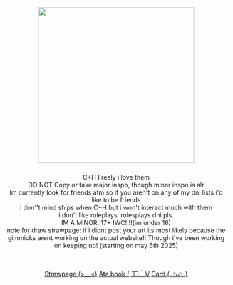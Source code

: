 
<div align="center">
  <img height="350" src="https://img.playbook.com/5t7ROU5fH39uQKQ7-bSvsCRfIGp_JaZRycT9eAbx-EM/Z3M6Ly9wbGF5Ym9v/ay1hc3NldHMtcHVi/bGljL2Q4ODhjMGJi/LWRjNzYtNDY5NS1i/NGEyLTgzMjE4NjI4/YzM0Yw"  />
</div>

###


<p align="center">C+H Freely i love them<br>DO NOT Copy or take major inspo, though minor inspo is alr<br>Im currently look for friends atm so if you aren't on any of my dni lists i'd like to be friends<br>i don''t mind ships when C+H but i won't interact much with them<br>i don't like roleplays, rolesplays dni pls.<br>IM A MINOR, 17+ IWC!!!!(im under 16)<br>note for draw strawpage: if i didnt post your art its most likely because the gimmicks arent working on the actual website!! Though i've been working on keeping up! (starting on may 6th 2025)</p><br>
<div align="center">



<p align="center"><a href="https://morgio.straw.page/">Strawpage (>﹏<)</a>
    <a href="https://morgio.atabook.org/">Ata book (;´□｀)/</a>
  <a href="https://morgiosbasics.carrd.co/">Card (..◜ᴗ◝..)</a>


